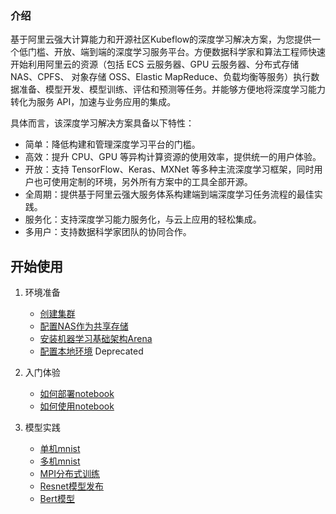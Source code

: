 ### 介绍

基于阿里云强大计算能力和开源社区Kubeflow的深度学习解决方案，为您提供一个低门槛、开放、端到端的深度学习服务平台。方便数据科学家和算法工程师快速开始利用阿里云的资源（包括 ECS 云服务器、GPU 云服务器、分布式存储NAS、CPFS、 对象存储 OSS、Elastic MapReduce、负载均衡等服务）执行数据准备、模型开发、模型训练、评估和预测等任务。并能够方便地将深度学习能力转化为服务 API，加速与业务应用的集成。

具体而言，该深度学习解决方案具备以下特性：

-   简单：降低构建和管理深度学习平台的门槛。
-   高效：提升 CPU、GPU 等异构计算资源的使用效率，提供统一的用户体验。
-   开放：支持 TensorFlow、Keras、MXNet 等多种主流深度学习框架，同时用户也可使用定制的环境，另外所有方案中的工具全部开源。
-   全周期：提供基于阿里云强大服务体系构建端到端深度学习任务流程的最佳实践。
-   服务化：支持深度学习能力服务化，与云上应用的轻松集成。
-   多用户：支持数据科学家团队的协同合作。


## 开始使用

1.  环境准备
	* [创建集群](docs/setup/CREATE_CLUSTER.md)
	* [配置NAS作为共享存储](docs/setup/SETUP_NAS.md)
	* [安装机器学习基础架构Arena](docs/setup/INSTALL_NOTEBOOK.md)
	* [配置本地环境](docs/setup/SETUP_LOCAL.md) Deprecated

2.  入门体验
	* [如何部署notebook](docs/guide/ACCESS_NOTEBOOK.md)
	* [如何使用notebook](docs/guide/USE_NOTEBOOK.md)

3.  模型实践
	* [单机mnist](demo/1-start-with-mnist.ipynb)
	* [多机mnist](demo/2-distributed-mnist.ipynb)
	* [MPI分布式训练](demo/3-submit-mpi.ipynb)
	* [Resnet模型发布](docs/practice/RESNET.md)
	* [Bert模型](docs/practice/BERT.md)
